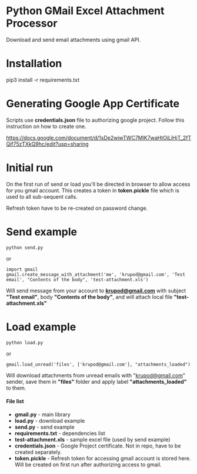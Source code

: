 # Python GMail Excel Attachment Processor

Download and send email attachments using gmail API.

# Installation

  pip3 install -r requirements.txt

# Generating Google App Certificate
Scripts use **credentials.json** file to authorizing google project.
Follow this instruction on how to create one.

https://docs.google.com/document/d/1sDe2wiwTWC7MlK7waHtOiLiHiT_2fTQif75zTXkQ9hc/edit?usp=sharing

# Initial run
On the first run of send or load you'll be directed in browser to allow access for you gmail account. 
This creates a token in **token.pickle** file which is used to all sub-sequent calls.
    
Refresh token have to be re-created on password change.
    
# Send example
    
    python send.py

or 

    import gmail
    gmail.create_message_with_attachment('me', 'krupod@gmail.com', 'Test email', "Contents of the body", 'test-attachment.xls')

Will send message from your account to **krupod@gmail.com** with subject **"Test email"**, body **"Contents of the body"**, and will attach local file **"test-attachment.xls"**

# Load example
    
    python load.py

or 

    gmail.load_unread('files', ['krupod@gmail.com'], "attachments_loaded")

Will download attachments from unread emails with "krupod@gmail.com" sender, save them in **"files"** folder and apply label **"attachments_loaded"** to them.

#### File list

  - **gmail.py** - main library
  - **load.py** - download example
  - **send.py** - send example
  - **requirements.txt** - dependencies list
  - **test-attachment.xls** - sample excel file (used by send example)
  - **credentials.json** - Google Project certificate. Not in repo, have to be created separately.
  - **token.pickle** - Refresh token for accessing gmail account is stored here. Will be created on first run after authorizing access to gmail.



